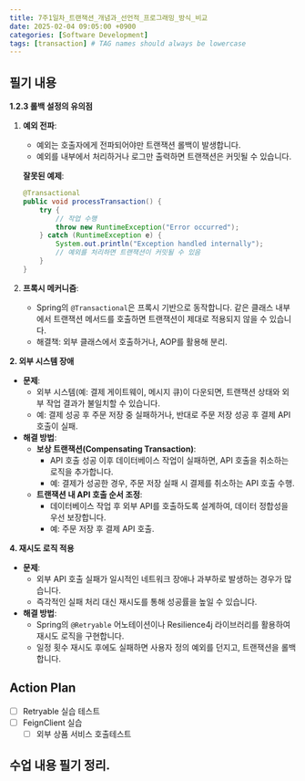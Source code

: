 ```yaml
---
title: 7주1일차_트랜잭션_개념과_선언적_프로그래밍_방식_비교
date: 2025-02-04 09:05:00 +0900
categories: [Software Development]
tags: [transaction] # TAG names should always be lowercase
---
```


## 필기 내용
**1.2.3 롤백 설정의 유의점**

1. **예외 전파**:
    - 예외는 호출자에게 전파되어야만 트랜잭션 롤백이 발생합니다.
    - 예외를 내부에서 처리하거나 로그만 출력하면 트랜잭션은 커밋될 수 있습니다.

    **잘못된 예제**:

    ```java
    @Transactional
    public void processTransaction() {
        try {
            // 작업 수행
            throw new RuntimeException("Error occurred");
        } catch (RuntimeException e) {
            System.out.println("Exception handled internally");
            // 예외를 처리하면 트랜잭션이 커밋될 수 있음
        }
    }
    ```

2. **프록시 메커니즘**:
    - Spring의 `@Transactional`은 프록시 기반으로 동작합니다. 같은 클래스 내부에서 트랜잭션 메서드를 호출하면 트랜잭션이 제대로 적용되지 않을 수 있습니다.
    - 해결책: 외부 클래스에서 호출하거나, AOP를 활용해 분리.

**2. 외부 시스템 장애**

- **문제**:
    - 외부 시스템(예: 결제 게이트웨이, 메시지 큐)이 다운되면, 트랜잭션 상태와 외부 작업 결과가 불일치할 수 있습니다.
    - 예: 결제 성공 후 주문 저장 중 실패하거나, 반대로 주문 저장 성공 후 결제 API 호출이 실패.
- **해결 방법**:
    - **보상 트랜잭션(Compensating Transaction)**:
        - API 호출 성공 이후 데이터베이스 작업이 실패하면, API 호출을 취소하는 로직을 추가합니다.
        - 예: 결제가 성공한 경우, 주문 저장 실패 시 결제를 취소하는 API 호출 수행.
    - **트랜잭션 내 API 호출 순서 조정**:
        - 데이터베이스 작업 후 외부 API를 호출하도록 설계하여, 데이터 정합성을 우선 보장합니다.
        - 예: 주문 저장 후 결제 API 호출.

**4. 재시도 로직 적용**

- **문제**:
    - 외부 API 호출 실패가 일시적인 네트워크 장애나 과부하로 발생하는 경우가 많습니다.
    - 즉각적인 실패 처리 대신 재시도를 통해 성공률을 높일 수 있습니다.
- **해결 방법**:
    - Spring의 `@Retryable` 어노테이션이나 Resilience4j 라이브러리를 활용하여 재시도 로직을 구현합니다.
    - 일정 횟수 재시도 후에도 실패하면 사용자 정의 예외를 던지고, 트랜잭션을 롤백합니다.

## Action Plan
- [ ] Retryable 실습 테스트
- [ ] FeignClient 실습
  - [ ] 외부 상품 서비스 호출테스트
## 수업 내용 필기 정리.

